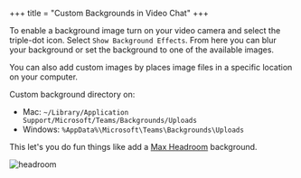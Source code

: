 +++
title = "Custom Backgrounds in Video Chat"
+++

To enable a background image turn on your video camera and select the triple-dot icon. Select `Show Background Effects`. From here you can blur your background or set the background to one of the available images.

You can also add custom images by places image files in a specific location on your computer.

Custom background directory on:

- Mac: `~/Library/Application Support/Microsoft/Teams/Backgrounds/Uploads`
- Windows: `%AppData%\Microsoft\Teams\Backgrounds\Uploads`

This let's you do fun things like add a [Max Headroom](https://en.wikipedia.org/wiki/Max_Headroom) background.

![headroom](../headroom.png)
